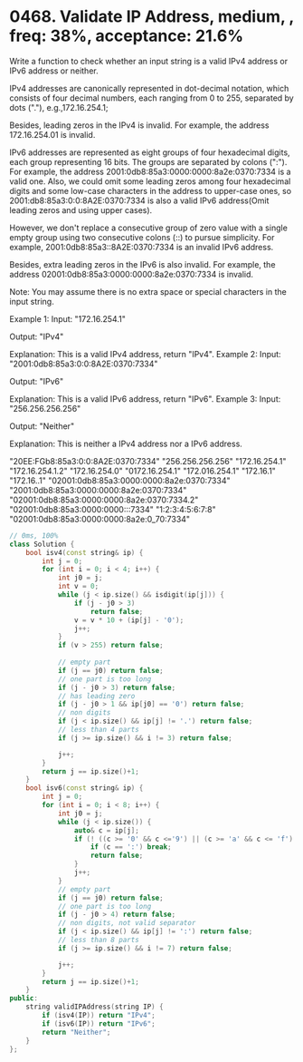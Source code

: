 # 0468. Validate IP Address, medium, , freq: 38%, acceptance: 21.6%

Write a function to check whether an input string is a valid IPv4 address or IPv6 address or neither.

IPv4 addresses are canonically represented in dot-decimal notation, which consists of four decimal numbers, each ranging from 0 to 255, separated by dots ("."), e.g.,172.16.254.1;

Besides, leading zeros in the IPv4 is invalid. For example, the address 172.16.254.01 is invalid.

IPv6 addresses are represented as eight groups of four hexadecimal digits, each group representing 16 bits. The groups are separated by colons (":"). For example, the address 2001:0db8:85a3:0000:0000:8a2e:0370:7334 is a valid one. Also, we could omit some leading zeros among four hexadecimal digits and some low-case characters in the address to upper-case ones, so 2001:db8:85a3:0:0:8A2E:0370:7334 is also a valid IPv6 address(Omit leading zeros and using upper cases).

However, we don't replace a consecutive group of zero value with a single empty group using two consecutive colons (::) to pursue simplicity. For example, 2001:0db8:85a3::8A2E:0370:7334 is an invalid IPv6 address.

Besides, extra leading zeros in the IPv6 is also invalid. For example, the address 02001:0db8:85a3:0000:0000:8a2e:0370:7334 is invalid.

Note: You may assume there is no extra space or special characters in the input string.

Example 1:
Input: "172.16.254.1"

Output: "IPv4"

Explanation: This is a valid IPv4 address, return "IPv4".
Example 2:
Input: "2001:0db8:85a3:0:0:8A2E:0370:7334"

Output: "IPv6"

Explanation: This is a valid IPv6 address, return "IPv6".
Example 3:
Input: "256.256.256.256"

Output: "Neither"

Explanation: This is neither a IPv4 address nor a IPv6 address.

"20EE:FGb8:85a3:0:0:8A2E:0370:7334"
"256.256.256.256"
"172.16.254.1"
"172.16.254.1.2"
"172.16.254.0"
"0172.16.254.1"
"172.016.254.1"
"172.16.1"
"172.16..1"
"02001:0db8:85a3:0000:0000:8a2e:0370:7334"
"2001:0db8:85a3:0000:0000:8a2e:0370:7334"
"02001:0db8:85a3:0000:0000:8a2e:0370:7334.2"
"02001:0db8:85a3:0000:0000:::7334"
"1:2:3:4:5:6:7:8"
"02001:0db8:85a3:0000:0000:8a2e:0_70:7334"

```c++
// 0ms, 100%
class Solution {
    bool isv4(const string& ip) {
        int j = 0;
        for (int i = 0; i < 4; i++) {
            int j0 = j;
            int v = 0;
            while (j < ip.size() && isdigit(ip[j])) {
                if (j - j0 > 3)
                    return false;
                v = v * 10 + (ip[j] - '0');
                j++;
            }
            if (v > 255) return false;
            
            // empty part
            if (j == j0) return false;
            // one part is too long
            if (j - j0 > 3) return false;
            // has leading zero
            if (j - j0 > 1 && ip[j0] == '0') return false;
            // non digits
            if (j < ip.size() && ip[j] != '.') return false;
            // less than 4 parts
            if (j >= ip.size() && i != 3) return false;

            j++;
        }
        return j == ip.size()+1;
    }
    bool isv6(const string& ip) {
        int j = 0;
        for (int i = 0; i < 8; i++) {
            int j0 = j;
            while (j < ip.size()) {
                auto& c = ip[j];
                if (! ((c >= '0' && c <='9') || (c >= 'a' && c <= 'f') || (c >= 'A' && c <= 'F'))) {
                    if (c == ':') break;
                    return false;
                }
                j++;
            }
            // empty part
            if (j == j0) return false;
            // one part is too long
            if (j - j0 > 4) return false;
            // non digits, not valid separator
            if (j < ip.size() && ip[j] != ':') return false;
            // less than 8 parts
            if (j >= ip.size() && i != 7) return false;

            j++;
        }
        return j == ip.size()+1;
    }
public:
    string validIPAddress(string IP) {
        if (isv4(IP)) return "IPv4";
        if (isv6(IP)) return "IPv6";
        return "Neither";
    }
};
```
